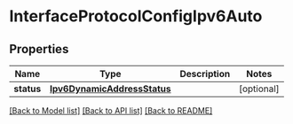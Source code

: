# InterfaceProtocolConfigIpv6Auto

## Properties
Name | Type | Description | Notes
------------ | ------------- | ------------- | -------------
**status** | [**Ipv6DynamicAddressStatus**](Ipv6DynamicAddressStatus.md) |  | [optional] 

[[Back to Model list]](../README.md#documentation-for-models) [[Back to API list]](../README.md#documentation-for-api-endpoints) [[Back to README]](../README.md)


